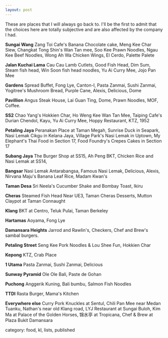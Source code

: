 ```yaml
---
layout: post
---  
```

These are places that I will always go back to. I'll be the first to admit that the choices here are totally subjective and are also affected by the company I had.

**Sungai Wang** Zang Toi Cafe's Banana Chocolate cake, Meng Kee Char Siew, Changkat Tong Shin's Wan Tan mee, Soo Kee Prawn Noodles, Ngau Kee Beef Noodles, Wong Ah Wa Chicken Wings, El Cerdo, Palette Palete

**Jalan Kuchai Lama** Cau Cau Lamb Cutlets, Good Fish Head, Dim Sum, Steam fish head, Win Soon fish head noodles, Yu Ai Curry Mee, Jojo Pan Mee

**Gardens** Spread Buffet, Fong Lye, Canton-I, Pasta Zanmai, Sushi Zanmai, Yogitree's  Mushroom Bread, Purple Cane, Alexis, Delicious, Dome

**Pavillion** Angus Steak House, Lai Guan Ting, Dome, Prawn Noodles, MOF, Coffee.

**SS2** Chao Yang's Hokkien Char,  Ho Weng Kee Wan Tan Mee, Taiping Cafe's Durian Chendol, Kayu, Yu Ai Curry Mee, Hoppy Restaurant, KTZ, 1952

**Petaling Jaya** Peranakan Place at Taman Megah, Sunrise Duck in Seapark, Nasi Lemak Cikgu in Kelana Jaya, Village Park's Nasi Lemak in Uptown, My Elephant's Thai Food in Section 17, Food Foundry's Crepes Cakes in Section 17

**Subang Jaya** The Burger Shop at SS15, Ah Peng BKT, Chicken Rice and Nasi Lemak at SS14, 

**Bangsar** Nasi Lemak Antarabangsa, Famous Nasi Lemak, Delicious, Alexis,  Nirvana Maju's Banana Leaf Rice, Madam Kwan's

**Taman Desa** Sri Neela's Cucumber Shake and Bombay Toast, Ikiru

**Cheras** Steamed Fish Head Near UE3, Taman Cheras Desserts,  Mutton Claypot at Taman Connaught

**Klang** BKT at Centro, Teluk Pulai, Taman Berkeley

**Hartamas** Aoyama, Fong Lye

**Damansara Heights** Jarrod and Rawlin's, Checkers, Chef and Brew's sambal burgers.

**Petaling Street** Seng Kee Pork Noodles & Lou Shee Fun, Hokkien Char

**Kepong** KTZ, Crab Place

**1 Utama** Pasta Zanmai, Sushi Zanmai, Delicious

**Sunway Pyramid** Ole Ole Bali, Paste de Gohan

**Puchong** Anggerik Kuning, Bali bumbu, Salmon Fish Noodles

**TTDI** Rasta Burger, Mama's Kitchen

**Everywhere else** Curry Pork Knuckles at Sentul, Chili Pan Mee near Medan Tuanku, Nathan's near old Klang road, LYJ Restaurant at Sungai Buloh, Kim Ma at Palace of the Golden Horses,  锦水亭 at Tropicana, Chef & Brew at Plaza Bukit Damansara

category: food, kl, lists, published
